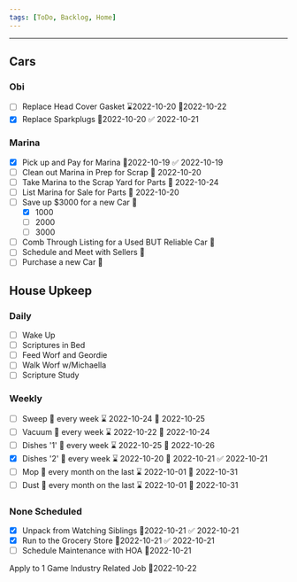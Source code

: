 ```yaml
---
tags: [ToDo, Backlog, Home]
---
```

---
## Cars
### Obi
- [ ] Replace Head Cover Gasket ⌛2022-10-20 📆2022-10-22
- [x] Replace Sparkplugs 📆2022-10-20 ✅ 2022-10-21

### Marina
- [x] Pick up and Pay for Marina 📆2022-10-19 ✅ 2022-10-19
- [ ] Clean out Marina in Prep for Scrap 📆 2022-10-20
- [ ] Take Marina to the Scrap Yard for Parts 📆 2022-10-24
- [ ] List Marina for Sale for Parts 📆 2022-10-20
- [ ] Save up $3000 for a new Car 📆
	- [x] 1000
	- [ ] 2000
	- [ ] 3000
- [ ] Comb Through Listing for a Used BUT Reliable Car 📆
- [ ] Schedule and Meet with Sellers 📆
- [ ] Purchase a new Car 📆

## House Upkeep
### Daily
- [ ] Wake Up
- [ ] Scriptures in Bed
- [ ] Feed Worf and Geordie
- [ ] Walk Worf w/Michaella
- [ ] Scripture Study

### Weekly
- [ ] Sweep 🔁 every week ⌛ 2022-10-24 📆 2022-10-25
- [ ] Vacuum 🔁 every week ⌛ 2022-10-22 📆 2022-10-24
- [ ] Dishes '1' 🔁 every week ⌛ 2022-10-25 📆 2022-10-26
- [x] Dishes '2' 🔁 every week ⌛ 2022-10-20 📆 2022-10-21 ✅ 2022-10-21
- [ ] Mop 🔁 every month on the last ⌛ 2022-10-01 📆 2022-10-31
- [ ] Dust 🔁 every month on the last ⌛ 2022-10-01 📆 2022-10-31

### None Scheduled
- [x] Unpack from Watching Siblings 📆2022-10-21 ✅ 2022-10-21
- [x] Run to the Grocery Store 📆2022-10-21 ✅ 2022-10-21
- [ ] Schedule Maintenance with HOA 📆2022-10-21

 Apply to 1 Game Industry Related Job 📆2022-10-22